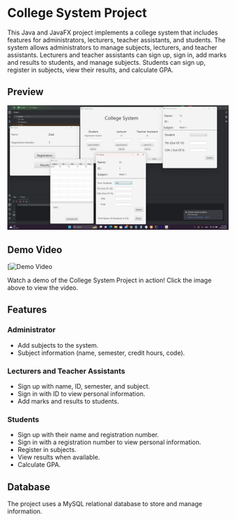 # College System Project

This Java and JavaFX project implements a college system that includes features for administrators, lecturers, teacher assistants, and students. The system allows administrators to manage subjects, lecturers, and teacher assistants. Lecturers and teacher assistants can sign up, sign in, add marks and results to students, and manage subjects. Students can sign up, register in subjects, view their results, and calculate GPA.

## Preview

![College System Preview](CollegeSystemPic.png)


## Demo Video

[![Demo Video](https://github.com/ziadabdelrehim/College-System/assets/80210355/c9f977e0-1216-4c8e-8852-beba6f14d057)

Watch a demo of the College System Project in action! Click the image above to view the video.

## Features

### Administrator

- Add subjects to the system.
- Subject information (name, semester, credit hours, code).

### Lecturers and Teacher Assistants

- Sign up with name, ID, semester, and subject.
- Sign in with ID to view personal information.
- Add marks and results to students.


### Students

- Sign up with their name and registration number.
- Sign in with a registration number to view personal information.
- Register in subjects.
- View results when available.
- Calculate GPA.


## Database

The project uses a MySQL relational database to store and manage information.



